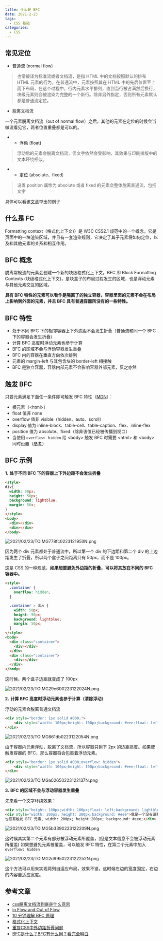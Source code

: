 ```yaml
---
title: 什么是 BFC
date: 2021-2-23
tags:
  - CSS 基础
categories:
  - CSS
---
```


## 常见定位 



- 普通流 (normal flow)

> 也常被译为标准流或者文档流，是指 HTML 中的文档按照默认的排布 HTML 元素的行为。在普通流中，元素按照其在 HTML 中的先后位置至上而下布局，在这个过程中，行内元素水平排列，直到当行被占满然后换行，块级元素则会被渲染为完整的一个新行。除非另外指定，否则所有元素默认都是普通流定位。



- 脱离文档流



一个元素脱离文档流（out of normal flow）之后，其他的元素在定位的时候会当做没看见它，两者位置重叠都是可以的。



- - 浮动 (float)

> 浮动后的元素会脱离文档流，但文字依然会受影响，其效果与印刷排版中的文本环绕相似。



- - 定位 (absolute、fixed)

> 设置 position 属性为 absolute 或者 fixed 的元素会整体脱离普通流，包括文字



具体可以看该[文章](https://www.zhihu.com/question/24529373/answer/29135021)举出的例子



## 什么是 FC



Formatting context（格式化上下文)）是 W3C CSS2.1 规范中的一个概念。它是页面中的一块渲染区域，并且有一套渲染规则，它决定了其子元素将如何定位，以及和其他元素的关系和相互作用。



## BFC 概念



脱离常规流的元素会创建一个新的块级格式化上下文，BFC 即 Block Formatting Contexts (块级格式化上下文)，是块盒子的布局过程发生的区域，也是浮动元素与其他元素交互的区域。



**具有 BFC 特性的元素可以看作是隔离了的独立容器，容器里面的元素不会在布局上影响到外面的元素，并且 BFC 具有普通容器所没有的一些特性。**



## BFC 特性



- 处于不同 BFC 下的相邻容器上下外边距不会发生折叠（普通流和同一个 BFC 下的容器会发生折叠）
- 计算 BFC 高度时浮动元素也参于计算
- BFC 的区域不会与浮动容器发生重叠
- BFC 内的容器在垂直方向依次排列
- 元素的 margin-left 与其包含块的 border-left 相接触
- BFC 是独立容器，容器内部元素不会影响容器外部元素，反之亦然



## 触发 BFC



只要元素满足下面任一条件即可触发 BFC 特性（[MDN](https://developer.mozilla.org/zh-CN/docs/Web/Guide/CSS/Block_formatting_context)）：



- 根元素（\<html\>）
- float 值非 none
- overflow 值非 visible（hidden、auto、scroll）
- display 值为 inline-block、table-cell、table-caption、flex、inline-flex
- position 值为 absolute、fixed（除非该值已经被传播到视口）
- 当使用 `overflow: hidden` 给 \<body\> 触发 BFC 时需要 \<html\> 和 \<body\> 同时设置（[参考](https://segmentfault.com/q/1010000002645174)）



## BFC 示例



**1.** **处于不同 BFC 下的容器上下外边距不会发生折叠**



```html
<style>
div{
  width: 50px;
  height: 50px;
  background: lightblue;
  margin: 50x;
}
</style>
<body>
  <div></div>
  <div></div>
</body>
```

![2021/02/23/TOIMG778fc0223121950N.png](https://picturebed.tumiblog.top/2021/02/23/TOIMG778fc0223121950N.png)

因为两个 div 元素都处于普通流中，所以第一个 div 的下边距和第二个 div 的上边距发生了折叠，所以两个盒子之间距离只有 50px，而不是 100px。



这是 CSS 的一种规范，**如果想要避免外边距的折叠，可以将其放在不同的 BFC 容器中。**



```html
<style>
  .container {
    overflow: hidden;
  }

  .container > div {
    width: 50px;
    height: 50px;
    background: lightblue;
    margin: 50px;
  }
</style>
<body>
  <div class="container">
    <div></div>
  </div>
  <div class="container">
    <div></div>
  </div>
</body>
```



这时候，两个盒子边距就变成了 100px

![2021/02/23/TOIMG29e600223122024N.png](https://picturebed.tumiblog.top/2021/02/23/TOIMG29e600223122024N.png)

**2.** **计算 BFC 高度时浮动元素也参于计算（清除浮动）**



浮动的元素会脱离普通文档流



```html
<div style="border: 1px solid #000;">
    <div style="width: 100px;height: 100px;background: #eee;float: left;"></div>
</div>
```



![2021/02/23/TOIMG661db0223122054N.png](https://picturebed.tumiblog.top/2021/02/23/TOIMG661db0223122054N.png)

由于容器内元素浮动，脱离了文档流，所以容器只剩下 2px 的边距高度。如果使触发容器的 BFC，那么容器将会包裹着浮动元素。



```html
<div style="border: 1px solid #000;overflow: hidden">
    <div style="width: 100px;height: 100px;background: #eee;float: left;"></div>
</div>
```



![2021/02/23/TOIMGa02650223122137N.png](https://picturebed.tumiblog.top/2021/02/23/TOIMGa02650223122137N.png)



**3.** **BFC 的区域不会与浮动容器发生重叠**



先来看一个文字环绕效果：



```html
<div style="height: 100px;width: 100px;float: left;background: lightblue">我是一个左浮动的元素</div>
<div style="width: 200px; height: 200px;background: #eee">我是一个没有设置浮动, 
也没有触发 BFC 元素, width: 200px; height:200px; background: #eee;</div>
```



![2021/02/23/TOIMG5b3390223122209N.png](https://picturebed.tumiblog.top/2021/02/23/TOIMG5b3390223122209N.png)

这时候其实第二个元素有部分被浮动元素所覆盖，(但是文本信息不会被浮动元素所覆盖) 如果想避免元素被覆盖，可以触发 BFC 特性，在第二个元素中加入 `overflow: hidden`



![2021/02/23/TOIMG2d9950223122252N.png](https://picturebed.tumiblog.top/2021/02/23/TOIMG2d9950223122252N.png)

这个方法可以用来实现两列自适应布局，效果不错，这时候左边的宽度固定，右边的内容自适应宽度。



## 参考文章



- [css脱离文档流到底是什么意思](https://www.zhihu.com/question/24529373/answer/29135021)
- [In Flow and Out of Flow](https://developer.mozilla.org/zh-CN/docs/Web/CSS/CSS_Flow_Layout/在Flow中和Flow之外)
- [10 分钟理解 BFC 原理](https://zhuanlan.zhihu.com/p/25321647)
- [格式化上下文](https://developer.mozilla.org/zh-CN/docs/Web/Guide/CSS/Block_formatting_context)
- [重提CSS中外边距折叠问题](https://segmentfault.com/q/1010000002645174#)
- [BFC是什么？BFC有什么用？看完全明白](https://www.cnblogs.com/qs-cnblogs/p/12349887.html)